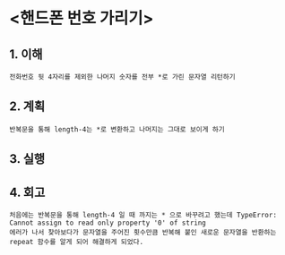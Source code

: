# <핸드폰 번호 가리기>

## 1. 이해

    전화번호 뒷 4자리를 제외한 나머지 숫자를 전부 *로 가린 문자열 리턴하기

## 2. 계획

    반복문을 통해 length-4는 *로 변환하고 나머지는 그대로 보이게 하기

## 3. 실행

## 4. 회고

    처음에는 반복문을 통해 length-4 일 때 까지는 * 으로 바꾸려고 했는데 TypeError: Cannot assign to read only property '0' of string
    에러가 나서 찾아보다가 문자열을 주어진 횟수만큼 반복해 붙인 새로운 문자열을 반환하는 repeat 함수를 알게 되어 해결하게 되었다.
